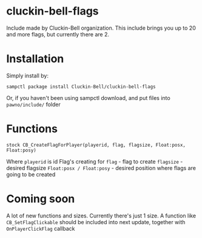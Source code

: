 # cluckin-bell-flags

Include made by Cluckin-Bell organization. This include brings you up to 20 and more flags, but currently there are 2.

# Installation

Simply install by:
```
sampctl package install Cluckin-Bell/cluckin-bell-flags
```
Or, if you haven't been using sampctl download, and put files into 
`pawno/include/` folder

# Functions 

```
stock CB_CreateFlagForPlayer(playerid, flag, flagsize, Float:posx, Float:posy)
```
Where ```playerid``` is id Flag's creating for
```flag``` - flag to create
```flagsize``` - desired flagsize
```Float:posx / Float:posy``` - desired position where flags are going to be created

# Coming soon

A lot of new functions and sizes. Currently there's just 1 size. 
A function like ```CB_SetFlagClickable``` should be included into next update, together with ```OnPlayerClickFlag``` callback

